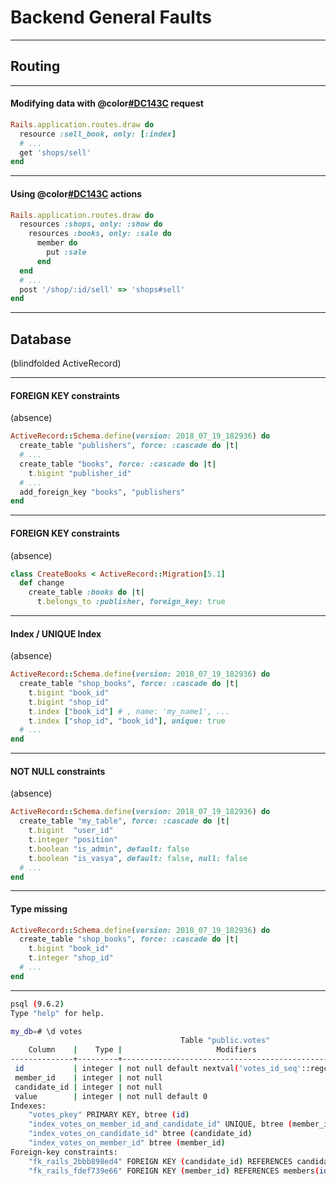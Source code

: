 # Backend General Faults

---

## Routing

---

#### Modifying data with @color[#DC143C](GET) request

```ruby
Rails.application.routes.draw do
  resource :sell_book, only: [:index]
  # ...
  get 'shops/sell'
end
```

---

#### Using @color[#DC143C](NON-STANDARD) actions

```ruby
Rails.application.routes.draw do
  resources :shops, only: :show do
    resources :books, only: :sale do
      member do
        put :sale
      end
  end
  # ...
  post '/shop/:id/sell' => 'shops#sell'
end
```

---

## Database
(blindfolded ActiveRecord)

---

#### FOREIGN KEY constraints
(absence)

```ruby
ActiveRecord::Schema.define(version: 2018_07_19_182936) do
  create_table "publishers", force: :cascade do |t|
  # ...
  create_table "books", force: :cascade do |t|
    t.bigint "publisher_id"
  # ...
  add_foreign_key "books", "publishers"
end
```

---

#### FOREIGN KEY constraints
(absence)

```ruby
class CreateBooks < ActiveRecord::Migration[5.1]
  def change
    create_table :books do |t|
      t.belongs_to :publisher, foreign_key: true
```

---

#### Index / UNIQUE Index
(absence)

```ruby
ActiveRecord::Schema.define(version: 2018_07_19_182936) do
  create_table "shop_books", force: :cascade do |t|
    t.bigint "book_id"
    t.bigint "shop_id"
    t.index ["book_id"] # , name: 'my_name1', ...
    t.index ["shop_id", "book_id"], unique: true
  # ...
end
```

---

#### NOT NULL constraints
(absence)

```ruby
ActiveRecord::Schema.define(version: 2018_07_19_182936) do
  create_table "my_table", force: :cascade do |t|
    t.bigint  "user_id"
    t.integer "position"
    t.boolean "is_admin", default: false
    t.boolean "is_vasya", default: false, null: false
  # ...
end
```

---

#### Type missing

```ruby
ActiveRecord::Schema.define(version: 2018_07_19_182936) do
  create_table "shop_books", force: :cascade do |t|
    t.bigint "book_id"
    t.integer "shop_id"
  # ...
end
```

---

```bash
psql (9.6.2)
Type "help" for help.

my_db=# \d votes
                                      Table "public.votes"
    Column    |    Type |                     Modifiers
--------------+---------+----------------------------------------------------
 id           | integer | not null default nextval('votes_id_seq'::regclass)
 member_id    | integer | not null
 candidate_id | integer | not null
 value        | integer | not null default 0
Indexes:
    "votes_pkey" PRIMARY KEY, btree (id)
    "index_votes_on_member_id_and_candidate_id" UNIQUE, btree (member_id, candidate_id)
    "index_votes_on_candidate_id" btree (candidate_id)
    "index_votes_on_member_id" btree (member_id)
Foreign-key constraints:
    "fk_rails_2bbb898ed4" FOREIGN KEY (candidate_id) REFERENCES candidates(id)
    "fk_rails_fdef739e66" FOREIGN KEY (member_id) REFERENCES members(id)
```
